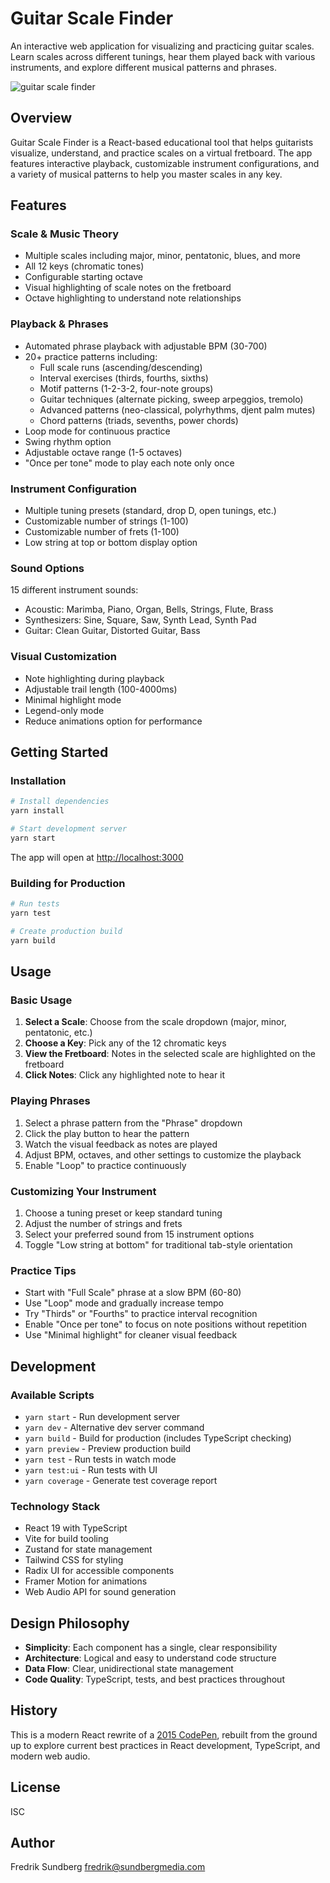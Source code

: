 # Guitar Scale Finder

An interactive web application for visualizing and practicing guitar scales. Learn scales across different tunings, hear them played back with various instruments, and explore different musical patterns and phrases.

![guitar scale finder](http://sundbergmedia.com/files/guitar.png)

## Overview

Guitar Scale Finder is a React-based educational tool that helps guitarists visualize, understand, and practice scales on a virtual fretboard. The app features interactive playback, customizable instrument configurations, and a variety of musical patterns to help you master scales in any key.

## Features

### Scale & Music Theory
- Multiple scales including major, minor, pentatonic, blues, and more
- All 12 keys (chromatic tones)
- Configurable starting octave
- Visual highlighting of scale notes on the fretboard
- Octave highlighting to understand note relationships

### Playback & Phrases
- Automated phrase playback with adjustable BPM (30-700)
- 20+ practice patterns including:
  - Full scale runs (ascending/descending)
  - Interval exercises (thirds, fourths, sixths)
  - Motif patterns (1-2-3-2, four-note groups)
  - Guitar techniques (alternate picking, sweep arpeggios, tremolo)
  - Advanced patterns (neo-classical, polyrhythms, djent palm mutes)
  - Chord patterns (triads, sevenths, power chords)
- Loop mode for continuous practice
- Swing rhythm option
- Adjustable octave range (1-5 octaves)
- "Once per tone" mode to play each note only once

### Instrument Configuration
- Multiple tuning presets (standard, drop D, open tunings, etc.)
- Customizable number of strings (1-100)
- Customizable number of frets (1-100)
- Low string at top or bottom display option

### Sound Options
15 different instrument sounds:
- Acoustic: Marimba, Piano, Organ, Bells, Strings, Flute, Brass
- Synthesizers: Sine, Square, Saw, Synth Lead, Synth Pad
- Guitar: Clean Guitar, Distorted Guitar, Bass

### Visual Customization
- Note highlighting during playback
- Adjustable trail length (100-4000ms)
- Minimal highlight mode
- Legend-only mode
- Reduce animations option for performance

## Getting Started

### Installation

```bash
# Install dependencies
yarn install

# Start development server
yarn start
```

The app will open at [http://localhost:3000](http://localhost:3000)

### Building for Production

```bash
# Run tests
yarn test

# Create production build
yarn build
```

## Usage

### Basic Usage

1. **Select a Scale**: Choose from the scale dropdown (major, minor, pentatonic, etc.)
2. **Choose a Key**: Pick any of the 12 chromatic keys
3. **View the Fretboard**: Notes in the selected scale are highlighted on the fretboard
4. **Click Notes**: Click any highlighted note to hear it

### Playing Phrases

1. Select a phrase pattern from the "Phrase" dropdown
2. Click the play button to hear the pattern
3. Watch the visual feedback as notes are played
4. Adjust BPM, octaves, and other settings to customize the playback
5. Enable "Loop" to practice continuously

### Customizing Your Instrument

1. Choose a tuning preset or keep standard tuning
2. Adjust the number of strings and frets
3. Select your preferred sound from 15 instrument options
4. Toggle "Low string at bottom" for traditional tab-style orientation

### Practice Tips

- Start with "Full Scale" phrase at a slow BPM (60-80)
- Use "Loop" mode and gradually increase tempo
- Try "Thirds" or "Fourths" to practice interval recognition
- Enable "Once per tone" to focus on note positions without repetition
- Use "Minimal highlight" for cleaner visual feedback

## Development

### Available Scripts

- `yarn start` - Run development server
- `yarn dev` - Alternative dev server command
- `yarn build` - Build for production (includes TypeScript checking)
- `yarn preview` - Preview production build
- `yarn test` - Run tests in watch mode
- `yarn test:ui` - Run tests with UI
- `yarn coverage` - Generate test coverage report

### Technology Stack

- React 19 with TypeScript
- Vite for build tooling
- Zustand for state management
- Tailwind CSS for styling
- Radix UI for accessible components
- Framer Motion for animations
- Web Audio API for sound generation

## Design Philosophy

- **Simplicity**: Each component has a single, clear responsibility
- **Architecture**: Logical and easy to understand code structure
- **Data Flow**: Clear, unidirectional state management
- **Code Quality**: TypeScript, tests, and best practices throughout

## History

This is a modern React rewrite of a [2015 CodePen](https://codepen.io/theted/pen/zrvaYP), rebuilt from the ground up to explore current best practices in React development, TypeScript, and modern web audio.

## License

ISC

## Author

Fredrik Sundberg <fredrik@sundbergmedia.com>
